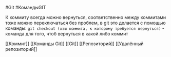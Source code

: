 #Git  #КомандыGIT 

К коммиту всегда можно вернуться, соответственно между коммитами тоже можно переключаться без проблем, в git это делается с помощью команды:
`git checkout (хэш коммита, к которому требуется вернуться)` - команда для того, чтоб вернуться в какой либо коммит

[[Коммит]]
[[Команды Git]]
[[Git]]
[[Репозиторий]]
[[Удалённый репозиторий]]
